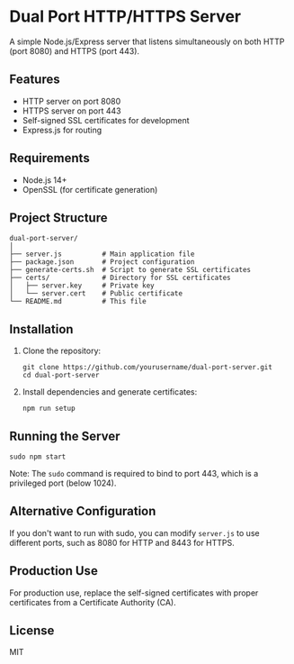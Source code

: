 # Dual Port HTTP/HTTPS Server

A simple Node.js/Express server that listens simultaneously on both HTTP (port 8080) and HTTPS (port 443).

## Features

- HTTP server on port 8080
- HTTPS server on port 443
- Self-signed SSL certificates for development
- Express.js for routing

## Requirements

- Node.js 14+
- OpenSSL (for certificate generation)

## Project Structure

```
dual-port-server/
│
├── server.js          # Main application file
├── package.json       # Project configuration
├── generate-certs.sh  # Script to generate SSL certificates
├── certs/             # Directory for SSL certificates
│   ├── server.key     # Private key
│   └── server.cert    # Public certificate
└── README.md          # This file
```

## Installation

1. Clone the repository:
   ```
   git clone https://github.com/yourusername/dual-port-server.git
   cd dual-port-server
   ```

2. Install dependencies and generate certificates:
   ```
   npm run setup
   ```

## Running the Server

```
sudo npm start
```

Note: The `sudo` command is required to bind to port 443, which is a privileged port (below 1024).

## Alternative Configuration

If you don't want to run with sudo, you can modify `server.js` to use different ports, such as 8080 for HTTP and 8443 for HTTPS.

## Production Use

For production use, replace the self-signed certificates with proper certificates from a Certificate Authority (CA).

## License

MIT
